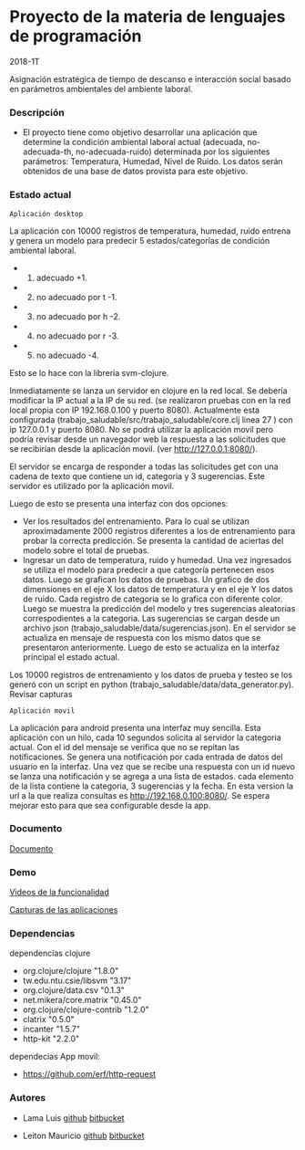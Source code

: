 # Proyecto de la materia de lenguajes de programación #

2018-1T

Asignación estratégica de tiempo de descanso e interacción social basado en parámetros ambientales del ambiente laboral.

### Descripción ###

* El proyecto tiene como objetivo desarrollar una aplicación que determine la condición ambiental laboral actual (adecuada, no-adecuada-th, no-adecuada-ruido) determinada por los siguientes parámetros: Temperatura, Humedad, Nivel de Ruido. Los datos serán obtenidos de una base de datos provista para este objetivo.

### Estado actual ###

    Aplicación desktop

La aplicación con 10000 registros de temperatura, humedad, ruido entrena y genera un modelo para predecir 5 estados/categorías de condición ambiental laboral.

*   1. adecuado            +1.  
*   2. no adecuado por t   -1.  
*   3. no adecuado por h   -2.  
*   4. no adecuado por r   -3.  
*   5. no adecuado         -4.  

Esto se lo hace con la libreria svm-clojure. 

Inmediatamente se lanza un servidor en clojure en la red local. Se debería modificar la IP actual a la IP de su red. (se realizaron pruebas con en la red local propia con IP 192.168.0.100 y puerto 8080). 
Actualmente esta configurada (trabajo_saludable/src/trabajo_saludable/core.clj linea 27 )  con ip 127.0.0.1 y puerto 8080. No se podrá utilizar la aplicación movil pero podría revisar desde un navegador web la respuesta a las solicitudes que se recibirían desde la aplicación movil. (ver http://127.0.0.1:8080/). 
   
El servidor se encarga de responder a todas las solicitudes get con una cadena de texto que contiene un id, categoria y 3 sugerencias.
Este servidor es utilizado por la aplicación movil.

Luego de esto se presenta una interfaz con dos opciones:

*   Ver los resultados del entrenamiento. Para lo cual se utilizan aproximadamente 2000 registros diferentes a los de entrenamiento para probar la correcta predicción.
        Se presenta la cantidad de aciertas del modelo sobre el total de pruebas. 
*   Ingresar un dato de temperatura, ruido y humedad. Una vez ingresados se utiliza el modelo para predecir a que categoría pertenecen esos datos.
    Luego se grafican los datos de pruebas. Un grafico de dos dimensiones en el eje X los datos de temperatura y en el eje Y los datos de ruido. Cada registro de categoria se lo grafica con diferente color.
        Luego se muestra la predicción del modelo y tres sugerencias aleatorias correspodientes a la categoria. Las sugerencias se cargan desde un archivo json (trabajo_saludable/data/sugerencias.json).
    En el servidor se actualiza en mensaje de respuesta con los mismo datos que se presentaron anteriormente.
        Luego de esto se actualiza en la interfaz principal el estado actual.

Los 10000 registros de entrenamiento y los datos de prueba y testeo se los generó con un script en python (trabajo_saludable/data/data_generator.py).
Revisar capturas

    Aplicación movil
La aplicación para android presenta una interfaz muy sencilla. Esta aplicación con un hilo, cada 10 segundos solicita al servidor la categoria actual. Con el id del mensaje se verifica que no se repitan las notificaciones. Se genera una notificación por cada entrada de datos del usuario en la interfaz.
Una vez que se recibe una respuesta con un id nuevo se lanza una notificación y se agrega a una lista de estados. cada elemento de la lista contiene la categoria, 3 sugerencias y la fecha.
En esta version la url a la que realiza consultas es http://192.168.0.100:8080/. Se espera mejorar esto para que sea configurable desde la app. 

### Documento ###

[ Documento ](https://docs.google.com/document/d/1-Z67JVV_VoBLzTgYY6_jWaai1jgvk0GFR4o7IcHetFo/edit?usp=sharing)

### Demo ###

[ Videos de la funcionalidad ](https://drive.google.com/open?id=1HBqlmEa1-VROPYu-dW8q1aSwjMARzlUE)

[ Capturas de las aplicaciones ](https://bitbucket.org/mdleiton/ldp_2018_grupo3_lama_leiton/src/master/capturas/)

### Dependencias ###

dependencias clojure

*   org.clojure/clojure "1.8.0"
*   tw.edu.ntu.csie/libsvm "3.17"
*   org.clojure/data.csv "0.1.3"
*   net.mikera/core.matrix "0.45.0"
*   org.clojure/clojure-contrib "1.2.0"
*   clatrix "0.5.0"
*   incanter "1.5.7"
*   http-kit "2.2.0"

dependecias App movil:

* https://github.com/erf/http-request 

### Autores ###

* Lama Luis [github](https://github.com/luislama) [bitbucket](https://bitbucket.org/luislama/)

* Leiton Mauricio [github](https://github.com/mdleiton) [bitbucket](https://bitbucket.org/mdleiton/)


